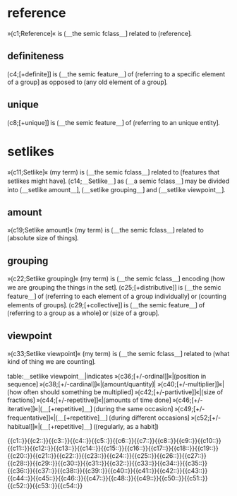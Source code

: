 
# reference

»⟮c1;Reference⟯« is ⟮＿the semic fclass＿⟯ related to ⟮reference⟯.

## definiteness

⟮c4;[+definite]⟯ is ⟮＿the semic feature＿⟯ of ⟮referring to a specific element of a group⟯ as opposed to ⟮any old element of a group⟯.

## unique

⟮c8;[+unique]⟯ is ⟮＿the semic feature＿⟯ of ⟮referring to an unique entity⟯.

# setlikes

»⟮c11;Setlike⟯« (my term) is ⟮＿the semic fclass＿⟯ related to ⟮features that setlikes might have⟯.
⟮c14;＿Setlike＿⟯ as ⟮＿a semic fclass＿⟯ may be divided into ⟮＿setlike amount＿⟯, ⟮＿setlike grouping＿⟯ and ⟮＿setlike viewpoint＿⟯.

## amount

»⟮c19;Setlike amount⟯« (my term) is ⟮＿the semic fclass＿⟯ related to ⟮absolute size of things⟯.

## grouping

»⟮c22;Setlike grouping⟯« (my term) is ⟮＿the semic fclass＿⟯ encoding ⟮how we are grouping the things in the set⟯.
⟮c25;[+distributive]⟯ is ⟮＿the semic feature＿⟯ of ⟮referring to each element of a group individually⟯ or ⟮counting elements of groups⟯.
⟮c29;[+collective]⟯ is ⟮＿the semic feature＿⟯ of ⟮referring to a group as a whole⟯ or ⟮size of a group⟯.

## viewpoint

»⟮c33;Setlike viewpoint⟯« (my term) is ⟮＿the semic fclass＿⟯ related to ⟮what kind of thing we are counting⟯.


table:＿setlike viewpoint＿|indicates
»⟮c36;[+/-ordinal]⟯«|⟮position in sequence⟯
»⟮c38;[+/-cardinal]⟯«|⟮amount/quantity⟯|
»⟮c40;[+/-multiplier]⟯«|⟮how often should something be multiplied⟯
»⟮c42;[+/-partivtive]⟯«|⟮size of fractions⟯
»⟮c44;[+/-repetitive]⟯«|⟮amounts of time done⟯
  »⟮c46;[+/-iterative]⟯«|⟮＿[+repetitive]＿⟯ ⟮during the same occasion⟯
  »⟮c49;[+/-frequentative]⟯«|⟮＿[+repetitive]＿⟯ ⟮during different occasions⟯
  »⟮c52;[+/-habitual]⟯«|⟮＿[+repetitive]＿⟯ (⟮regularly, as a habit⟯)

<span class="cloze-dump">{{c1::}}{{c2::}}{{c3::}}{{c4::}}{{c5::}}{{c6::}}{{c7::}}{{c8::}}{{c9::}}{{c10::}}{{c11::}}{{c12::}}{{c13::}}{{c14::}}{{c15::}}{{c16::}}{{c17::}}{{c18::}}{{c19::}}{{c20::}}{{c21::}}{{c22::}}{{c23::}}{{c24::}}{{c25::}}{{c26::}}{{c27::}}{{c28::}}{{c29::}}{{c30::}}{{c31::}}{{c32::}}{{c33::}}{{c34::}}{{c35::}}{{c36::}}{{c37::}}{{c38::}}{{c39::}}{{c40::}}{{c41::}}{{c42::}}{{c43::}}{{c44::}}{{c45::}}{{c46::}}{{c47::}}{{c48::}}{{c49::}}{{c50::}}{{c51::}}{{c52::}}{{c53::}}{{c54::}}</span>

